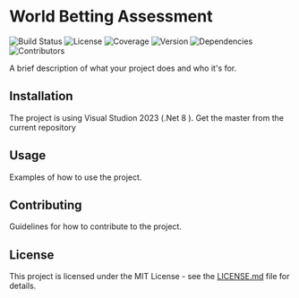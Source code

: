 # World Betting Assessment

![Build Status](https://github.com/USERNAME/REPOSITORY/workflows/WORKFLOW_NAME/badge.svg)
![License](https://img.shields.io/github/license/USERNAME/REPOSITORY.svg)
![Coverage](https://coveralls.io/repos/github/USERNAME/REPOSITORY/badge.svg?branch=main)
![Version](https://img.shields.io/github/v/release/USERNAME/REPOSITORY.svg)
![Dependencies](https://img.shields.io/david/USERNAME/REPOSITORY.svg)
![Contributors](https://img.shields.io/github/contributors/USERNAME/REPOSITORY.svg)


A brief description of what your project does and who it's for.

## Installation

The project is using Visual Studion 2023 (.Net 8 ).
Get the master from the current repository

## Usage

Examples of how to use the project.

## Contributing

Guidelines for how to contribute to the project.

## License

This project is licensed under the MIT License - see the [LICENSE.md](LICENSE.md) file for details.

